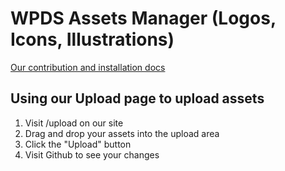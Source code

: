 # WPDS Assets Manager (Logos, Icons, Illustrations)

[Our contribution and installation docs](https://build.washingtonpost.com/foundations/wam)

## Using our Upload page to upload assets

1. Visit /upload on our site
2. Drag and drop your assets into the upload area
3. Click the "Upload" button
4. Visit Github to see your changes
